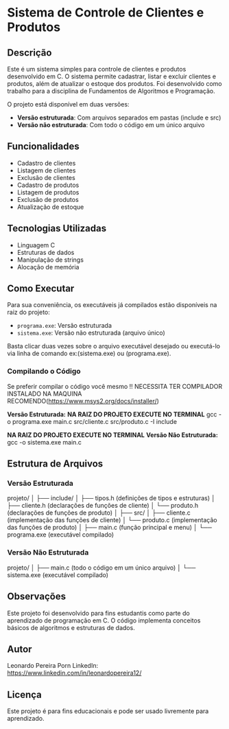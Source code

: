 # Sistema de Controle de Clientes e Produtos

## Descrição
Este é um sistema simples para controle de clientes e produtos desenvolvido em C. O sistema permite cadastrar, listar e excluir clientes e produtos, além de atualizar o estoque dos produtos. Foi desenvolvido como trabalho para a disciplina de Fundamentos de Algoritmos e Programação.

O projeto está disponível em duas versões:
- **Versão estruturada**: Com arquivos separados em pastas (include e src)
- **Versão não estruturada**: Com todo o código em um único arquivo

## Funcionalidades
- Cadastro de clientes
- Listagem de clientes
- Exclusão de clientes
- Cadastro de produtos
- Listagem de produtos
- Exclusão de produtos
- Atualização de estoque

## Tecnologias Utilizadas
- Linguagem C
- Estruturas de dados
- Manipulação de strings
- Alocação de memória

## Como Executar
Para sua conveniência, os executáveis já compilados estão disponíveis na raiz do projeto:
- `programa.exe`: Versão estruturada
- `sistema.exe`: Versão não estruturada (arquivo único)

Basta clicar duas vezes sobre o arquivo executável desejado ou executá-lo via linha de comando ex:(sistema.exe) ou (programa.exe).

### Compilando o Código
Se preferir compilar o código você mesmo !! NECESSITA TER COMPILADOR INSTALADO NA MAQUINA RECOMENDO(https://www.msys2.org/docs/installer/)

**Versão Estruturada:**
**NA RAIZ DO PROJETO EXECUTE NO TERMINAL**
gcc -o programa.exe main.c src/cliente.c src/produto.c -I include

**NA RAIZ DO PROJETO EXECUTE NO TERMINAL**
**Versão Não Estruturada:**
gcc -o sistema.exe main.c

## Estrutura de Arquivos
### Versão Estruturada
projeto/
│
├── include/
│   ├── tipos.h      (definições de tipos e estruturas)
│   ├── cliente.h    (declarações de funções de cliente)
│   └── produto.h    (declarações de funções de produto)
│
├── src/
│   ├── cliente.c    (implementação das funções de cliente)
│   └── produto.c    (implementação das funções de produto)
│
├── main.c           (função principal e menu)
│
└── programa.exe     (executável compilado)

### Versão Não Estruturada
projeto/
│
├── main.c  (todo o código em um único arquivo)
│
└── sistema.exe         (executável compilado)

## Observações
Este projeto foi desenvolvido para fins estudantis como parte do aprendizado de programação em C. O código implementa conceitos básicos de algoritmos e estruturas de dados.

## Autor
Leonardo Pereira Porn
LinkedIn: https://www.linkedin.com/in/leonardopereira12/

## Licença
Este projeto é para fins educacionais e pode ser usado livremente para aprendizado.